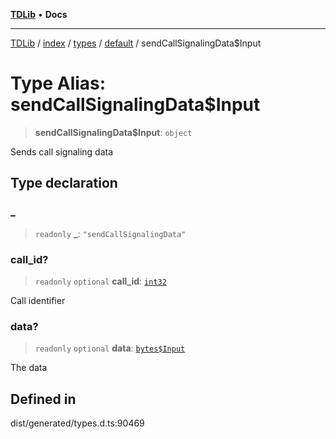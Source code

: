 [**TDLib**](../../../../../../README.md) • **Docs**

***

[TDLib](../../../../../../modules.md) / [index](../../../../../README.md) / [types](../../../README.md) / [default](../README.md) / sendCallSignalingData$Input

# Type Alias: sendCallSignalingData$Input

> **sendCallSignalingData$Input**: `object`

Sends call signaling data

## Type declaration

### \_

> `readonly` **\_**: `"sendCallSignalingData"`

### call\_id?

> `readonly` `optional` **call\_id**: [`int32`](int32-1.md)

Call identifier

### data?

> `readonly` `optional` **data**: [`bytes$Input`](bytes$Input-1.md)

The data

## Defined in

dist/generated/types.d.ts:90469
